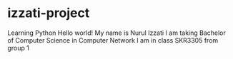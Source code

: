 # izzati-project
Learning Python
Hello world!
My name is Nurul Izzati
I am taking Bachelor of Computer Science in Computer Network
I am in class SKR3305 from group 1
